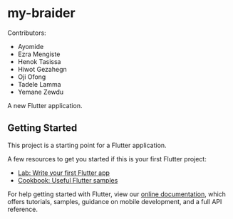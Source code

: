 # my-braider
Contributors:
   * Ayomide
   * Ezra Mengiste
   * Henok Tasissa
   * Hiwot Gezahegn
   * Oji Ofong
   * Tadele Lamma
   * Yemane Zewdu

   
A new Flutter application.

## Getting Started

This project is a starting point for a Flutter application.

A few resources to get you started if this is your first Flutter project:

- [Lab: Write your first Flutter app](https://flutter.io/docs/get-started/codelab)
- [Cookbook: Useful Flutter samples](https://flutter.io/docs/cookbook)

For help getting started with Flutter, view our 
[online documentation](https://flutter.io/docs), which offers tutorials, 
samples, guidance on mobile development, and a full API reference.

